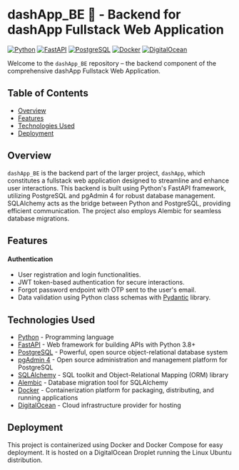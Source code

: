 # dashApp_BE 🚀 - Backend for dashApp Fullstack Web Application

[![Python](https://img.shields.io/badge/Python-3.8%2B-blue?logo=python)](https://www.python.org/downloads/release/python-380/)
[![FastAPI](https://img.shields.io/badge/FastAPI-0.101%2B-blue?logo=fastapi)](https://fastapi.tiangolo.com/)
[![PostgreSQL](https://img.shields.io/badge/PostgreSQL-13%2B-blue?logo=postgresql)](https://www.postgresql.org/)
[![Docker](https://img.shields.io/badge/Docker-20.10%2B-blue?logo=docker)](https://www.docker.com/)
[![DigitalOcean](https://img.shields.io/badge/DigitalOcean-Droplet-blueviolet?logo=digitalocean)](https://www.digitalocean.com/)

Welcome to the `dashApp_BE` repository – the backend component of the comprehensive dashApp Fullstack Web Application.

## Table of Contents

- [Overview](#overview)
- [Features](#features)
- [Technologies Used](#technologies-used)
- [Deployment](#deployment)

## Overview

`dashApp_BE` is the backend part of the larger project, `dashApp`, which constitutes a fullstack web application designed to streamline and enhance user interactions. This backend is built using Python's FastAPI framework, utilizing PostgreSQL and pgAdmin 4 for robust database management. SQLAlchemy acts as the bridge between Python and PostgreSQL, providing efficient communication. The project also employs Alembic for seamless database migrations.

## Features

#### Authentication

- User registration and login functionalities.
- JWT token-based authentication for secure interactions.
- Forgot password endpoint with OTP sent to the user's email.
- Data validation using Python class schemas with [Pydantic](https://pydantic-docs.helpmanual.io/) library.

## Technologies Used

- [Python](https://www.python.org/) - Programming language
- [FastAPI](https://fastapi.tiangolo.com/) - Web framework for building APIs with Python 3.8+
- [PostgreSQL](https://www.postgresql.org/) - Powerful, open source object-relational database system
- [pgAdmin 4](https://www.pgadmin.org/) - Open source administration and management platform for PostgreSQL
- [SQLAlchemy](https://www.sqlalchemy.org/) - SQL toolkit and Object-Relational Mapping (ORM) library
- [Alembic](https://alembic.sqlalchemy.org/) - Database migration tool for SQLAlchemy
- [Docker](https://www.docker.com/) - Containerization platform for packaging, distributing, and running applications
- [DigitalOcean](https://www.digitalocean.com/) - Cloud infrastructure provider for hosting

## Deployment

This project is containerized using Docker and Docker Compose for easy deployment. It is hosted on a DigitalOcean Droplet running the Linux Ubuntu distribution.
